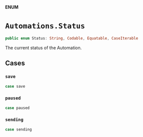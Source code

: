 **ENUM**

# `Automations.Status`

```swift
public enum Status: String, Codable, Equatable, CaseIterable
```

The current status of the Automation.

## Cases
### `save`

```swift
case save
```

### `paused`

```swift
case paused
```

### `sending`

```swift
case sending
```

